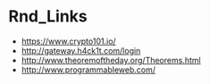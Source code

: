 # Rnd_Links
- https://www.crypto101.io/
- http://gateway.h4ck1t.com/login
- http://www.theoremoftheday.org/Theorems.html
- http://www.programmableweb.com/
<!--- 
Data
http://stackoverflow.com/questions/10040954/alternative-to-google-finance-api
http://www.networkerror.org/component/content/44.html?task=view
https://trading.cheno.net/downloading-google-intraday-historical-data-with-python/
http://www.quantatrisk.com/2014/01/14/hacking-google-finance-in-real-time-for-algorithmic-traders/
http://www.quantatrisk.com/2015/05/07/hacking-google-finance-in-pre-market-trading-python/
http://itsliferay.blogspot.com/2011/09/get-real-time-stock-values-using-yahoo.html
http://www.jarloo.com/real-time-google-stock-api/
http://www.programmableweb.com/news/96-stocks-apis-bloomberg-nasdaq-and-etrade/2013/05/22
-->
